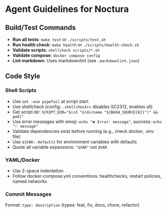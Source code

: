 # Agent Guidelines for Noctura

## Build/Test Commands
- **Run all tests**: `make test` or `./scripts/test.sh`
- **Run health check**: `make health` or `./scripts/health-check.sh`
- **Validate scripts**: `shellcheck scripts/*.sh`
- **Validate compose**: `docker compose config`
- **Lint markdown**: Uses markdownlint (see `.markdownlint.json`)

## Code Style

### Shell Scripts
- Use `set -euo pipefail` at script start
- Use shellcheck (config: `.shellcheckrc` disables SC2312, enables all)
- Get script dir: `SCRIPT_DIR="$(cd "$(dirname "${BASH_SOURCE[0]}")" && pwd)"`
- Use error messages with emoji: `echo "❌ Error: message"`, success: `echo "✅ message"`
- Validate dependencies exist before running (e.g., check docker, .env file)
- Use `${VAR:-default}` for environment variables with defaults
- Quote all variable expansions: `"$VAR"` not `$VAR`

### YAML/Docker
- Use 2-space indentation
- Follow docker-compose.yml conventions: healthchecks, restart policies, named networks

### Commit Messages
Format: `type: description` (types: feat, fix, docs, chore, refactor)
